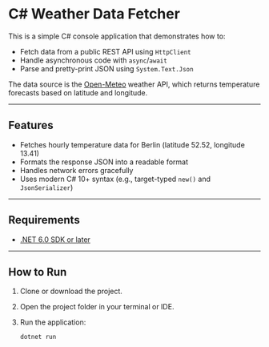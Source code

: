 # C# Weather Data Fetcher

This is a simple C# console application that demonstrates how to:
- Fetch data from a public REST API using `HttpClient`
- Handle asynchronous code with `async`/`await`
- Parse and pretty-print JSON using `System.Text.Json`

The data source is the [Open-Meteo](https://open-meteo.com/) weather API, which returns temperature forecasts based on latitude and longitude.

---

## Features

- Fetches hourly temperature data for Berlin (latitude 52.52, longitude 13.41)
- Formats the response JSON into a readable format
- Handles network errors gracefully
- Uses modern C# 10+ syntax (e.g., target-typed `new()` and `JsonSerializer`)

---

## Requirements

- [.NET 6.0 SDK or later](https://dotnet.microsoft.com/en-us/download)

---

## How to Run

1. Clone or download the project.
2. Open the project folder in your terminal or IDE.
3. Run the application:

   ```bash
   dotnet run
